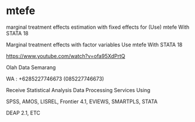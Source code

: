 # mtefe
marginal treatment effects estimation with fixed effects for (Use) mtefe With STATA 18

Marginal treatment effects with factor variables Use mtefe With STATA 18

https://www.youtube.com/watch?v=ofa95XdPrtQ

Olah Data Semarang

WA : +6285227746673 (085227746673)

Receive Statistical Analysis Data Processing Services Using

SPSS, AMOS, LISREL, Frontier 4.1, EVIEWS, SMARTPLS, STATA

DEAP 2.1, ETC
